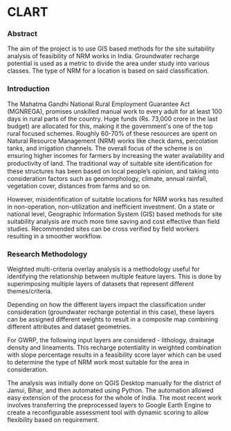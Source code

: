 # CLART
### Abstract
The aim of the project is to use GIS based methods for the site suitability analysis of feasibility of NRM works in India. Groundwater recharge potential is used as a metric to divide the area under study into various classes. The type of NRM for a location is based on said classification.
### Introduction
The Mahatma Gandhi National Rural Employment Guarantee Act (MGNREGA), promises unskilled manual work to every adult for at least 100 days in rural parts of the country. Huge funds (Rs. 73,000 crore in the last budget) are allocated for this, making it the government's one of the top rural focused schemes. Roughly 60-70% of these resources are spent on Natural Resource Management (NRM) works like check dams, percolation tanks, and irrigation channels. The overall focus of the scheme is on ensuring higher incomes for farmers by increasing the water availability and productivity of land. The traditional way of suitable site identiﬁcation for these structures has been based on local people’s opinion, and taking into consideration factors such as geomorphology, climate, annual rainfall, vegetation cover, distances from farms and so on.

However, misidentification of suitable locations for NRM works has resulted in non-operation, non-utilization and inefficient investment. On a state or national level, Geographic Information System (GIS) based methods for site suitability analysis are much more time saving and cost effective than field studies. Recommended sites can be cross verified by field workers resulting in a smoother workflow.
### Research Methodology
Weighted multi-criteria overlay analysis is a methodology useful for identifying the relationship between multiple feature layers. This is done by superimposing multiple layers of datasets that represent different themes/criteria. 

Depending on how the different layers impact the classification under consideration (groundwater recharge potential in this case), these layers can be assigned different weights to result in a composite map combining different attributes and dataset geometries. 

For GWRP, the following input layers are considered - lithology, drainage density and lineaments. This recharge potentiality in weighted combination with slope percentage results in a feasibility score layer which can be used to determine the type of NRM work most suitable for the area in consideration.

The analysis was initially done on QGIS Desktop manually for the district of Jamui, Bihar, and then automated using Python. The automation allowed easy extension of the process for the whole of India. The most recent work involves transferring the preprocessed layers to Google Earth Engine to create a reconfigurable assessment tool with dynamic scoring to allow flexibility based on requirement.
